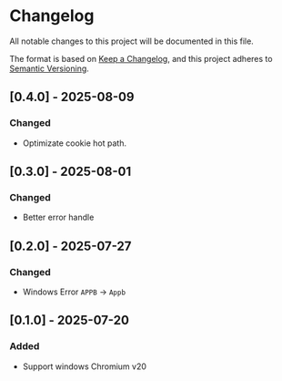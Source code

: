 <!-- markdownlint-disable MD024 -->

# Changelog

All notable changes to this project will be documented in this file.

The format is based on [Keep a Changelog](https://keepachangelog.com/en/1.1.0/),
and this project adheres to [Semantic Versioning](https://semver.org/spec/v2.0.0.html).

## [0.4.0] - 2025-08-09

### Changed

- Optimizate cookie hot path.

## [0.3.0] - 2025-08-01

### Changed

- Better error handle

## [0.2.0] - 2025-07-27

### Changed

- Windows Error `APPB` -> `Appb`

## [0.1.0] - 2025-07-20

### Added

- Support windows Chromium v20
